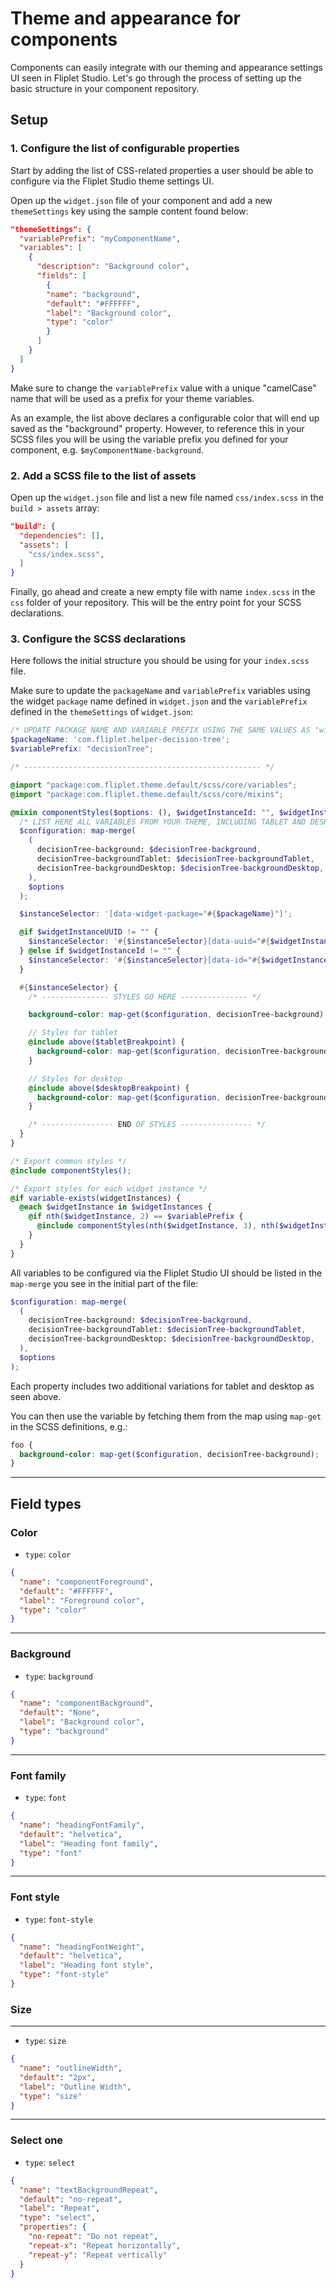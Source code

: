 # Theme and appearance for components

Components can easily integrate with our theming and appearance settings UI seen in Fliplet Studio. Let's go through the process of setting up the basic structure in your component repository.

## Setup

### 1. Configure the list of configurable properties

Start by adding the list of CSS-related properties a user should be able to configure via the Fliplet Studio theme settings UI.

Open up the `widget.json` file of your component and add a new `themeSettings` key using the sample content found below:

```json
"themeSettings": {
  "variablePrefix": "myComponentName",
  "variables": [
    {
      "description": "Background color",
      "fields": [
        {
        "name": "background",
        "default": "#FFFFFF",
        "label": "Background color",
        "type": "color"
        }
      ]
    }
  ]
}
```

Make sure to change the `variablePrefix` value with a unique "camelCase" name that will be used as a prefix for your theme variables.

As an example, the list above declares a configurable color that will end up saved as the "background" property. However, to reference this in your SCSS files you will be using the variable prefix you defined for your component, e.g. `$myComponentName-background`.

### 2. Add a SCSS file to the list of assets

Open up the `widget.json` file and list a new file named `css/index.scss` in the `build > assets` array:

```json
"build": {
  "dependencies": [],
  "assets": [
    "css/index.scss",
  ]
}
```

Finally, go ahead and create a new empty file with name `index.scss` in the `css` folder of your repository. This will be the entry point for your SCSS declarations.

### 3. Configure the SCSS declarations

Here follows the initial structure you should be using for your `index.scss` file.

Make sure to update the `packageName` and `variablePrefix` variables using the widget `package` name defined in `widget.json` and the `variablePrefix` defined in the `themeSettings` of `widget.json`:

```scss
/* UPDATE PACKAGE NAME AND VARIABLE PREFIX USING THE SAME VALUES AS "widget.json" */
$packageName: 'com.fliplet.helper-decision-tree';
$variablePrefix: "decisionTree";

/* ----------------------------------------------------- */

@import "package:com.fliplet.theme.default/scss/core/variables";
@import "package:com.fliplet.theme.default/scss/core/mixins";

@mixin componentStyles($options: (), $widgetInstanceId: "", $widgetInstanceUUID: "") {
  /* LIST HERE ALL VARIABLES FROM YOUR THEME, INCLUDING TABLET AND DESKTOP */
  $configuration: map-merge(
    (
      decisionTree-background: $decisionTree-background,
      decisionTree-backgroundTablet: $decisionTree-backgroundTablet,
      decisionTree-backgroundDesktop: $decisionTree-backgroundDesktop,
    ),
    $options
  );

  $instanceSelector: '[data-widget-package="#{$packageName}"]';

  @if $widgetInstanceUUID != "" {
    $instanceSelector: '#{$instanceSelector}[data-uuid="#{$widgetInstanceUUID}"]';
  } @else if $widgetInstanceId != "" {
    $instanceSelector: '#{$instanceSelector}[data-id="#{$widgetInstanceId}"]';
  }

  #{$instanceSelector} {
    /* --------------- STYLES GO HERE --------------- */

    background-color: map-get($configuration, decisionTree-background);

    // Styles for tablet
    @include above($tabletBreakpoint) {
      background-color: map-get($configuration, decisionTree-backgroundTablet);
    }

    // Styles for desktop
    @include above($desktopBreakpoint) {
      background-color: map-get($configuration, decisionTree-backgroundDesktop);
    }

    /* ---------------- END OF STYLES ---------------- */
  }
}

/* Export common styles */
@include componentStyles();

/* Export styles for each widget instance */
@if variable-exists(widgetInstances) {
  @each $widgetInstance in $widgetInstances {
    @if nth($widgetInstance, 2) == $variablePrefix {
      @include componentStyles(nth($widgetInstance, 3), nth($widgetInstance, 1), nth($widgetInstance, 4));
    }
  }
}
```

All variables to be configured via the Fliplet Studio UI should be listed in the `map-merge` you see in the initial part of the file:

```scss
$configuration: map-merge(
  (
    decisionTree-background: $decisionTree-background,
    decisionTree-backgroundTablet: $decisionTree-backgroundTablet,
    decisionTree-backgroundDesktop: $decisionTree-backgroundDesktop,
  ),
  $options
);
```

Each property includes two additional variations for tablet and desktop as seen above.

You can then use the variable by fetching them from the map using `map-get` in the SCSS definitions, e.g.:

```scss
foo {
  background-color: map-get($configuration, decisionTree-background);
}
```

---

## Field types

### Color

- `type`: `color`

```json
{
  "name": "componentForeground",
  "default": "#FFFFFF",
  "label": "Foreground color",
  "type": "color"
}
```

---

### Background

- `type`: `background`

```json
{
  "name": "componentBackground",
  "default": "None",
  "label": "Background color",
  "type": "background"
}
```

---

### Font family

- `type`: `font`

```json
{
  "name": "headingFontFamily",
  "default": "helvetica",
  "label": "Heading font family",
  "type": "font"
}
```

---

### Font style

- `type`: `font-style`

```json
{
  "name": "headingFontWeight",
  "default": "helvetica",
  "label": "Heading font style",
  "type": "font-style"
}
```

### Size

---

- `type`: `size`

```json
{
  "name": "outlineWidth",
  "default": "2px",
  "label": "Outline Width",
  "type": "size"
}
```

---

### Select one

- `type`: `select`

```json
{
  "name": "textBackgroundRepeat",
  "default": "no-repeat",
  "label": "Repeat",
  "type": "select",
  "properties": {
    "no-repeat": "Do not repeat",
    "repeat-x": "Repeat horizontally",
    "repeat-y": "Repeat vertically"
  }
}
```